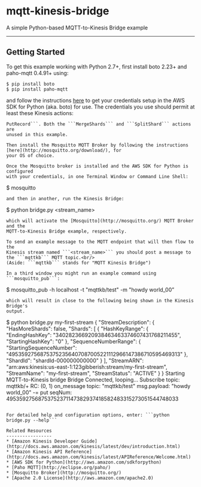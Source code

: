 mqtt-kinesis-bridge
=====================

A simple Python-based MQTT-to-Kinesis Bridge example

* * *
Getting Started
---------------
To get this example working with Python 2.7+, first install boto 2.23+ 
and paho-mqtt 0.4.91+ using: 
````
$ pip install boto
$ pip install paho-mqtt
````
and follow the instructions [here](http://docs.pythonboto.org/en/latest/getting_started.html#configuring-boto-credentials) to
get your credentials setup in the AWS SDK for Python (aka. boto) for use. The
credentials you use should permit at least these Kinesis actions:
``` CreateStream, DescribeStream, GetRecords, GetShardIterator, ListStreams &
PutRecord```. Both the ```MergeShards``` and ```SplitShard``` actions are
unused in this example.

Then install the Mosquitto MQTT Broker by following the instructions [here](http://mosquitto.org/download/), for
your OS of choice.

Once the Mosquitto broker is installed and the AWS SDK for Python is configured
with your credentials, in one Terminal Window or Command Line Shell:
````
$ mosquitto
````
and then in another, run the Kinesis Bridge:
````
$ python bridge.py <stream_name>
````
which will activate the [Mosquitto](http://mosquitto.org/) MQTT Broker and the
MQTT-to-Kinesis Bridge example, respectively.

To send an example message to the MQTT endpoint that will then flow to the
Kinesis stream named ```<stream_name>``` you should post a message to
the ```mqttkb``` MQTT topic.<br/>
(Aside: ```mqttkb``` stands for "MQTT Kinesis Bridge")

In a third window you might run an example command using ```mosquitto_pub```:
````
$ mosquitto_pub -h localhost -t "mqttkb/test" -m "howdy world_00”
````
which will result in close to the following being shown in the Kinesis Bridge's
output.
````
$ python bridge.py my-first-stream
{
  "StreamDescription": {
    "HasMoreShards": false,
    "Shards": [
      {
        "HashKeyRange": {
          "EndingHashKey": "340282366920938463463374607431768211455",
          "StartingHashKey": "0"
        },
        "SequenceNumberRange": {
          "StartingSequenceNumber": "49535927568753752356407087005221112966147386710595469313"
        },
        "ShardId": "shardId-000000000000"
      }
    ],
    "StreamARN": "arn:aws:kinesis:us-east-1:123gibberish:stream/my-first-stream",
    "StreamName": "my-first-stream",
    "StreamStatus": "ACTIVE"
  }
}
Starting MQTT-to-Kinesis bridge
Bridge Connected, looping...
Subscribe topic: mqttkb/+ RC: (0, 1)
on_message topic: "mqttkb/test" msg.payload: "howdy world_00"
-= put seqNum: 49535927568753752371147382937418582483315273051544748033
````

For detailed help and configuration options, enter: ```python bridge.py --help```

Related Resources
-----------------
* [Amazon Kinesis Developer Guide](http://docs.aws.amazon.com/kinesis/latest/dev/introduction.html)  
* [Amazon Kinesis API Reference](http://docs.aws.amazon.com/kinesis/latest/APIReference/Welcome.html)
* [AWS SDK for Python](http://aws.amazon.com/sdkforpython)
* [Paho MQTT](http://eclipse.org/paho/)
* [Mosquitto Broker](http://mosquitto.org/)
* [Apache 2.0 License](http://aws.amazon.com/apache2.0)
